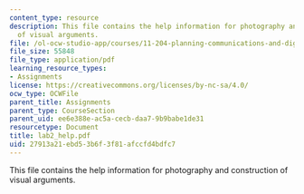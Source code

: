 ```yaml
---
content_type: resource
description: This file contains the help information for photography and construction
  of visual arguments.
file: /ol-ocw-studio-app/courses/11-204-planning-communications-and-digital-media-fall-2004/27913a21ebd53b6f3f81afccfd4bdfc7_lab2_help.pdf
file_size: 55848
file_type: application/pdf
learning_resource_types:
- Assignments
license: https://creativecommons.org/licenses/by-nc-sa/4.0/
ocw_type: OCWFile
parent_title: Assignments
parent_type: CourseSection
parent_uid: ee6e388e-ac5a-cecb-daa7-9b9babe1de31
resourcetype: Document
title: lab2_help.pdf
uid: 27913a21-ebd5-3b6f-3f81-afccfd4bdfc7
---
```

This file contains the help information for photography and construction of visual arguments.